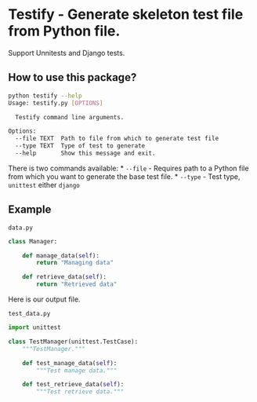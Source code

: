 # Testify - Generate skeleton test file from Python file.

Support Unnitests and Django tests.

## How to use this package?


```bash
python testify --help
Usage: testify.py [OPTIONS]

  Testify command line arguments.

Options:
  --file TEXT  Path to file from which to generate test file
  --type TEXT  Type of test to generate
  --help       Show this message and exit.
```

There is two commands available:
    * `--file` - Requires path to a Python file from which you want to generate the base test file.
    * `--type` - Test type, `unittest` either `django`


## Example

`data.py`

```python
class Manager:

    def manage_data(self):
        return "Managing data"

    def retrieve_data(self):
        return "Retrieved data"
```

Here is our output file.

`test_data.py`

```python
import unittest

class TestManager(unittest.TestCase):
    """TestManager."""

    def test_manage_data(self):
        """Test manage data."""

    def test_retrieve_data(self):
        """Test retrieve data."""
```

